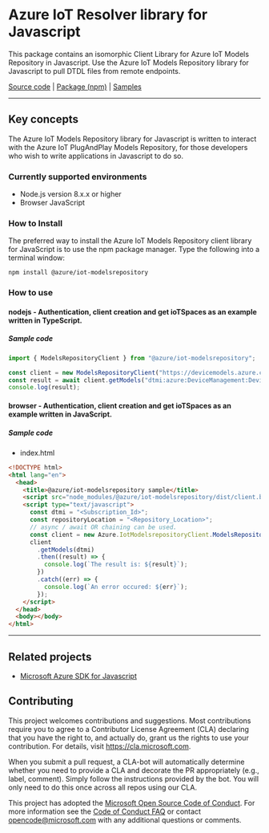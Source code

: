 # Azure IoT Resolver library for Javascript

This package contains an isomorphic Client Library for Azure IoT Models Repository in Javascript. Use the Azure IoT Models Repository library for Javascript to pull DTDL files from remote endpoints.

[Source code](https://github.com/Azure/azure-sdk-for-js/tree/master/sdk/iot/modelsrepository) |
[Package (npm)](https://www.npmjs.com/package/@azure/iot-modelsrepository/) |
[Samples](https://github.com/Azure/azure-sdk-for-js/tree/master/sdk/storage/iot-modelsrepository/samples) 

-------------------------------------

## Key concepts

The Azure IoT Models Repository library for Javascript is written to interact with the Azure IoT PlugAndPlay Models Repository, for those developers who wish to write applications in Javascript to do so.

### Currently supported environments

- Node.js version 8.x.x or higher
- Browser JavaScript

### How to Install

The preferred way to install the Azure IoT Models Repository client library for JavaScript is to use the npm package manager. Type the following into a terminal window:

```
npm install @azure/iot-modelsrepository
```

### How to use

#### nodejs - Authentication, client creation and get ioTSpaces as an example written in TypeScript.

##### Sample code

```ts
import { ModelsRepositoryClient } from "@azure/iot-modelsrepository";

const client = new ModelsRepositoryClient("https://devicemodels.azure.com");
const result = await client.getModels("dtmi:azure:DeviceManagement:DeviceInformation;1");
console.log(result);
```

#### browser - Authentication, client creation and get ioTSpaces as an example written in JavaScript.

##### Sample code

- index.html

```html
<!DOCTYPE html>
<html lang="en">
  <head>
    <title>@azure/iot-modelsrepository sample</title>
    <script src="node_modules/@azure/iot-modelsrepository/dist/client.browser.js"></script>
    <script type="text/javascript">
      const dtmi = "<Subscription_Id>";
      const repositoryLocation = "<Repository_Location>";
      // async / await OR chaining can be used.
      const client = new Azure.IotModelsrepositoryClient.ModelsRepositoryClient(repositoryLocation);
      client
        .getModels(dtmi)
        .then((result) => {
          console.log(`The result is: ${result}`);
        })
        .catch((err) => {
          console.log(`An error occured: ${err}`);
        });
    </script>
  </head>
  <body></body>
</html>
```

-----------------------------------------

## Related projects

- [Microsoft Azure SDK for Javascript](https://github.com/Azure/azure-sdk-for-js)

## Contributing

This project welcomes contributions and suggestions. Most contributions require you to agree to a
Contributor License Agreement (CLA) declaring that you have the right to, and actually do, grant us
the rights to use your contribution. For details, visit https://cla.microsoft.com.

When you submit a pull request, a CLA-bot will automatically determine whether you need to provide
a CLA and decorate the PR appropriately (e.g., label, comment). Simply follow the instructions
provided by the bot. You will only need to do this once across all repos using our CLA.

This project has adopted the [Microsoft Open Source Code of Conduct](https://opensource.microsoft.com/codeofconduct/).
For more information see the [Code of Conduct FAQ](https://opensource.microsoft.com/codeofconduct/faq/) or
contact [opencode@microsoft.com](mailto:opencode@microsoft.com) with any additional questions or comments.

<!-- LINKS -->

[azure_portal]: https://portal.azure.com
[npm]: https://www.npmjs.com/
[iot_pnp_docs]: https://docs.microsoft.com/en-us/azure/iot-pnp/
